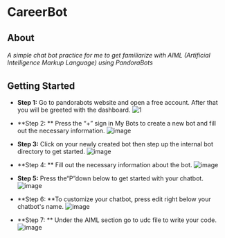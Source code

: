 # CareerBot
## About
###### A simple chat bot practice for me to get familiarize with AIML (Artificial Intelligence Markup Language) using PandoraBots

## Getting Started
- **Step 1:**  Go to pandorabots website and open a free account. After that you will be greeted with the dashboard.
![1](https://user-images.githubusercontent.com/67969990/208983242-ffb4fa18-2e80-47a2-9788-5087b55f3192.png)

- **Step 2: ** Press the “+” sign in My Bots to create a new bot and fill out the necessary information.
![image](https://user-images.githubusercontent.com/67969990/208983371-89bf08ff-2170-4ddf-ad39-ba8af4388726.png)

- **Step 3:**  Click on your newly created bot then step up the internal bot directory to get started.
![image](https://user-images.githubusercontent.com/67969990/208983358-37c35f4b-2e5b-4832-ad78-8531d76d1ff0.png)

- **Step 4: ** Fill out the necessary information about the bot.
![image](https://user-images.githubusercontent.com/67969990/208983346-e3a619d6-7623-417b-bd97-f8c49ac49b13.png)

- **Step 5:** Press the“P”down below to get started with your chatbot.
![image](https://user-images.githubusercontent.com/67969990/208983335-49aef2aa-ddd2-4538-8cf2-a17761859a1a.png)

- **Step 6: **To customize your chatbot, press edit right below your chatbot's name.
![image](https://user-images.githubusercontent.com/67969990/208983320-5c17860b-f39b-4328-adc5-57e6157ff7f9.png)

- **Step 7: ** Under the AIML section go to udc file to write your code.
![image](https://user-images.githubusercontent.com/67969990/208983300-5d7c5556-0121-4b61-a069-fd974d11f7eb.png)
